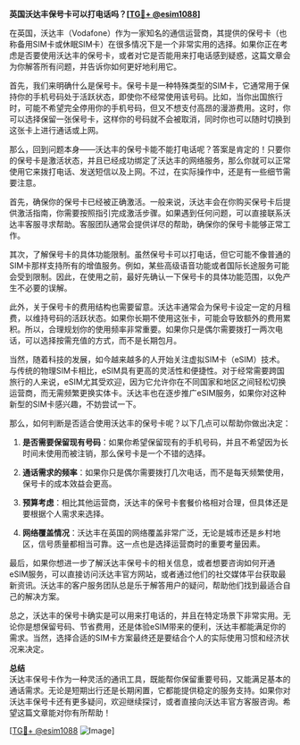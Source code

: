 **英国沃达丰保号卡可以打电话吗？[[TG💪+ @esim1088](https://t.me/s/esim1088)]**

在英国，沃达丰（Vodafone）作为一家知名的通信运营商，其提供的保号卡（也称备用SIM卡或休眠SIM卡）在很多情况下是一个非常实用的选择。如果你正在考虑是否要使用沃达丰的保号卡，或者对它是否能用来打电话感到疑惑，这篇文章会为你解答所有问题，并告诉你如何更好地利用它。

首先，我们来明确什么是保号卡。保号卡是一种特殊类型的SIM卡，它通常用于保持你的手机号码处于活跃状态，即使你不经常使用该号码。比如，当你出国旅行时，可能不希望完全停用你的手机号码，但又不想支付高昂的漫游费用。这时，你可以选择保留一张保号卡，这样你的号码就不会被取消，同时你也可以随时切换到这张卡上进行通话或上网。

那么，回到问题本身——沃达丰的保号卡能不能打电话呢？答案是肯定的！只要你的保号卡是激活状态，并且已经成功绑定了沃达丰的网络服务，那么你就可以正常使用它来拨打电话、发送短信以及上网。不过，在实际操作中，还是有一些细节需要注意。

首先，确保你的保号卡已经被正确激活。一般来说，沃达丰会在你购买保号卡后提供激活指南，你需要按照指引完成激活步骤。如果遇到任何问题，可以直接联系沃达丰客服寻求帮助。客服团队通常会提供详尽的帮助，确保你的保号卡能够正常工作。

其次，了解保号卡的具体功能限制。虽然保号卡可以打电话，但它可能不像普通的SIM卡那样支持所有的增值服务。例如，某些高级语音功能或者国际长途服务可能会受到限制。因此，在使用之前，最好先确认一下保号卡的具体功能范围，以免产生不必要的误解。

此外，关于保号卡的费用结构也需要留意。沃达丰通常会为保号卡设定一定的月租费，以维持号码的活跃状态。如果你长期不使用这张卡，可能会导致额外的费用累积。所以，合理规划你的使用频率非常重要。如果你只是偶尔需要拨打一两次电话，可以选择按需充值的方式，而不是长期包月。

当然，随着科技的发展，如今越来越多的人开始关注虚拟SIM卡（eSIM）技术。与传统的物理SIM卡相比，eSIM具有更高的灵活性和便捷性。对于经常需要跨国旅行的人来说，eSIM尤其受欢迎，因为它允许你在不同国家和地区之间轻松切换运营商，而无需频繁更换实体卡。沃达丰也在逐步推广eSIM服务，如果你对这种新型的SIM卡感兴趣，不妨尝试一下。

那么，如何判断是否适合使用沃达丰的保号卡呢？以下几点可以帮助你做出决定：

1. **是否需要保留现有号码**：如果你希望保留现有的手机号码，并且不希望因为长时间未使用而被注销，那么保号卡是一个不错的选择。
   
2. **通话需求的频率**：如果你只是偶尔需要拨打几次电话，而不是每天频繁使用，保号卡的成本效益会更高。

3. **预算考虑**：相比其他运营商，沃达丰的保号卡套餐价格相对合理，但具体还是要根据个人需求来选择。

4. **网络覆盖情况**：沃达丰在英国的网络覆盖非常广泛，无论是城市还是乡村地区，信号质量都相当可靠。这一点也是选择运营商时的重要考量因素。

最后，如果你想进一步了解沃达丰保号卡的相关信息，或者想要咨询如何开通eSIM服务，可以直接访问沃达丰官方网站，或者通过他们的社交媒体平台获取最新资讯。沃达丰的客户服务团队总是乐于解答用户的疑问，帮助他们找到最适合自己的解决方案。

总之，沃达丰的保号卡确实是可以用来打电话的，并且在特定场景下非常实用。无论你是想保留号码、节省费用，还是体验eSIM带来的便利，沃达丰都能满足你的需求。当然，选择合适的SIM卡方案最终还是要结合个人的实际使用习惯和经济状况来决定。

**总结**  
沃达丰保号卡作为一种灵活的通讯工具，既能帮你保留重要号码，又能满足基本的通话需求。无论是短期出行还是长期闲置，它都能提供稳定的服务支持。如果你对沃达丰保号卡还有更多疑问，欢迎继续探讨，或者直接向沃达丰官方客服咨询。希望这篇文章能对你有所帮助！

[[TG💪+ @esim1088](https://t.me/s/esim1088) ![Image](https://i.postimg.cc/4NQfJmqS/Snipaste-2025-05-13-00-14-12.png)]